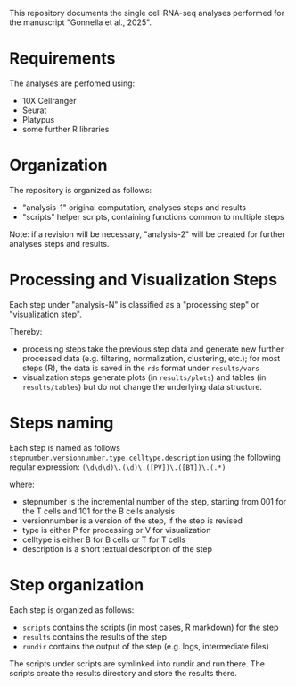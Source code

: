 This repository documents the single cell RNA-seq analyses performed
for the manuscript "Gonnella et al., 2025".

# Requirements

The analyses are perfomed using:
- 10X Cellranger
- Seurat
- Platypus
- some further R libraries

# Organization

The repository is organized as follows:
- "analysis-1" original computation, analyses steps and results
- "scripts" helper scripts, containing functions common to multiple steps

Note: if a revision will be necessary, "analysis-2" will be created for
further analyses steps and results.

# Processing and Visualization Steps

Each step under "analysis-N" is classified as a "processing step" or
"visualization step".

Thereby:
- processing steps take the previous step data and generate
  new further processed data (e.g. filtering, normalization, clustering, etc.);
  for most steps (R), the data is saved in the ``rds`` format under
  ``results/vars``
- visualization steps generate plots (in ``results/plots``) and tables
  (in ``results/tables``) but do not change the underlying data structure.

# Steps naming

Each step is named as follows
``stepnumber.versionnumber.type.celltype.description``
using the following regular expression:
``(\d\d\d)\.(\d)\.([PV])\.([BT])\.(.*)``

where:
- stepnumber is the incremental number of the step,
  starting from 001 for the T cells and 101 for the B cells analysis
- versionnumber is a version of the step, if the step is revised
- type is either P for processing or V for visualization
- celltype is either B for B cells or T for T cells
- description is a short textual description of the step

# Step organization

Each step is organized as follows:
- ``scripts`` contains the scripts (in most cases, R markdown) for the step
- ``results`` contains the results of the step
- ``rundir`` contains the output of the step (e.g. logs, intermediate files)

The scripts under scripts are symlinked into rundir and run there. The scripts
create the results directory and store the results there.


